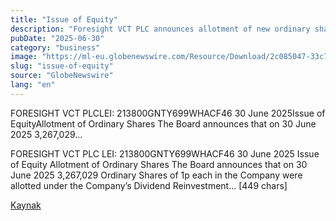 ```yaml
---
title: "Issue of Equity"
description: "Foresight VCT PLC announces allotment of new ordinary shares on 30 June 2025."
pubDate: "2025-06-30"
category: "business"
image: "https://ml-eu.globenewswire.com/Resource/Download/2c085047-33c7-4175-b3a2-e90c8210b5a3"
slug: "issue-of-equity"
source: "GlobeNewswire"
lang: "en"
---
```


FORESIGHT VCT PLCLEI: 213800GNTY699WHACF46 30 June 2025Issue of EquityAllotment of Ordinary Shares The Board announces that on 30 June 2025 3,267,029...

FORESIGHT VCT PLC
LEI: 213800GNTY699WHACF46
30 June 2025
Issue of Equity
Allotment of Ordinary Shares
The Board announces that on 30 June 2025 3,267,029 Ordinary Shares of 1p each in the Company were allotted under the Company’s Dividend Reinvestment... [449 chars]

[Kaynak](https://www.globenewswire.com/news-release/2025/06/30/3107668/0/en/Issue-of-Equity.html)
